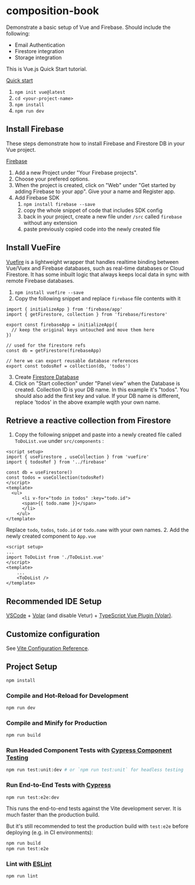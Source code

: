 # composition-book

Demonstrate a basic setup of Vue and Firebase. Should include the following:
- Email Authentication
- Firestore integration
- Storage integration


This is Vue.js Quick Start tutorial.

[Quick start](https://vuejs.org/guide/quick-start.html#creating-a-vue-application)
1. `npm init vue@latest`
2. `cd <your-project-name>`
3. `npm install`
4. `npm run dev`

## Install Firebase

These steps demonstrate how to install Firebase and Firestore DB in your Vue project.

[Firebase](https://console.firebase.google.com/)
1. Add a new Project under "Your Firebase projects".
2. Choose your prefered options.
3. When the project is created, click on "Web" under "Get started by adding Firebase to your app". Give your a name and Register app.
4. Add Firebase SDK
	1. `npm install firebase --save`
	2. copy the whole snippet of code that includes SDK config
	3. back in your project, create a new file under `/src` called `firebase` without any extension
	4. paste previously copied code into the newly created file

## Install VueFire

[Vuefire](https://vuefire.vuejs.org/) is a lightweight wrapper that handles realtime binding between Vue/Vuex and Firebase databases, such as real-time databases or Cloud Firestore. It has some inbuilt logic that always keeps local data in sync with remote Firebase databases.

1. `npm install vuefire --save`
2. Copy the following snippet and replace `firebase` file contents with it
```
import { initializeApp } from 'firebase/app'
import { getFirestore, collection } from 'firebase/firestore'

export const firebaseApp = initializeApp({
  // keep the original keys untouched and move them here
})

// used for the firestore refs
const db = getFirestore(firebaseApp)

// here we can export reusable database references
export const todosRef = collection(db, 'todos')
```
3. Create [Firestore Database](https://console.firebase.google.com/project/presentation-8d4b4/firestore)
4. Click on "Start collection" under "Panel view" when the Database is created. Collection ID is your DB name. In this example it's "todos". You should also add the first key and value. If your DB name is different, replace 'todos' in the above example wqith your own name.

## Retrieve a reactive collection from Firestore

1. Copy the following snippet and paste into a newly created file called `ToDoList.vue` under `src/components` :
```
<script setup>
import { useFirestore , useCollection } from 'vuefire'
import { todosRef } from '../firebase'

const db = useFirestore()
const todos = useCollection(todosRef)
</script>
<template>
  <ul>
      <li v-for="todo in todos" :key="todo.id">
      <span>{{ todo.name }}</span>
      </li>
    </ul>
</template>
```
Replace `todo`, `todos`, `todo.id` or `todo.name` with your own names.
2. Add the newly created component to `App.vue`
```
<script setup>
...
import ToDoList from './ToDoList.vue'
</script>
<template>
	...
	<ToDoList />
</template>
```


## Recommended IDE Setup

[VSCode](https://code.visualstudio.com/) + [Volar](https://marketplace.visualstudio.com/items?itemName=Vue.volar) (and disable Vetur) + [TypeScript Vue Plugin (Volar)](https://marketplace.visualstudio.com/items?itemName=Vue.vscode-typescript-vue-plugin).

## Customize configuration

See [Vite Configuration Reference](https://vitejs.dev/config/).

## Project Setup

```sh
npm install
```

### Compile and Hot-Reload for Development

```sh
npm run dev
```

### Compile and Minify for Production

```sh
npm run build
```

### Run Headed Component Tests with [Cypress Component Testing](https://on.cypress.io/component)

```sh
npm run test:unit:dev # or `npm run test:unit` for headless testing
```

### Run End-to-End Tests with [Cypress](https://www.cypress.io/)

```sh
npm run test:e2e:dev
```

This runs the end-to-end tests against the Vite development server.
It is much faster than the production build.

But it's still recommended to test the production build with `test:e2e` before deploying (e.g. in CI environments):

```sh
npm run build
npm run test:e2e
```

### Lint with [ESLint](https://eslint.org/)

```sh
npm run lint
```
